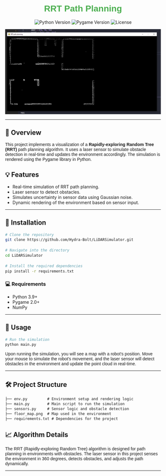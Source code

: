 
<h1 align="center" style="font-family: 'Arial', sans-serif;">
    <span style="color: #4CAF50;">RRT Path Planning</span>
</h1>

<p align="center">
    <img src="https://img.shields.io/badge/Python-3.9+-green.svg" alt="Python Version" />
    <img src="https://img.shields.io/badge/Pygame-2.0-blue.svg" alt="Pygame Version" />
    <img src="https://img.shields.io/badge/License-MIT-brightgreen.svg" alt="License" />
</p>

<p align="center">
    <img src="https://github.com/Hydra-Bolt/LiDARSimulator/blob/ad2e864feb9d65b166b77915d4b2917b7a9542f6/maps/example.png" alt="Project Screenshot" width="600">
</p>

---

<h2>🏁 Overview</h2>

<p style="font-family: 'Arial', sans-serif;">
    This project implements a visualization of a <strong>Rapidly-exploring Random Tree (RRT)</strong> path planning algorithm. It uses a laser sensor to simulate obstacle detection in real-time and updates the environment accordingly. The simulation is rendered using the Pygame library in Python.
</p>

<h2>💡 Features</h2>

<ul style="font-family: 'Arial', sans-serif';">
    <li>Real-time simulation of RRT path planning.</li>
    <li>Laser sensor to detect obstacles.</li>
    <li>Simulates uncertainty in sensor data using Gaussian noise.</li>
    <li>Dynamic rendering of the environment based on sensor input.</li>
</ul>

---

<h2>🔧 Installation</h2>

```bash
# Clone the repository
git clone https://github.com/Hydra-Bolt/LiDARSimulator.git

# Navigate into the directory
cd LiDARSimulator

# Install the required dependencies
pip install -r requirements.txt
```

<h3>💻 Requirements</h3>

<ul style="font-family: 'Arial', sans-serif';">
    <li>Python 3.9+</li>
    <li>Pygame 2.0+</li>
    <li>NumPy</li>
</ul>

---

<h2>🚀 Usage</h2>

```bash
# Run the simulation
python main.py
```

<p style="font-family: 'Arial', sans-serif;">
    Upon running the simulation, you will see a map with a robot's position. Move your mouse to simulate the robot's movement, and the laser sensor will detect obstacles in the environment and update the point cloud in real-time.
</p>

---

<h2>🛠️ Project Structure</h2>

```plaintext
├── env.py         # Environment setup and rendering logic
├── main.py        # Main script to run the simulation
├── sensors.py     # Sensor logic and obstacle detection
├── floor_map.png  # Map used in the environment
├── requirements.txt # Dependencies for the project
```

<h2>📈 Algorithm Details</h2>

<p style="font-family: 'Arial', sans-serif;">
    The RRT (Rapidly-exploring Random Tree) algorithm is designed for path planning in environments with obstacles. The laser sensor in this project senses the environment in 360 degrees, detects obstacles, and adjusts the path dynamically.
</p>

---
